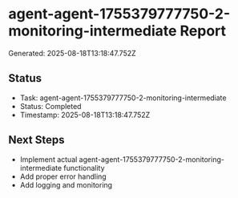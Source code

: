 # agent-agent-1755379777750-2-monitoring-intermediate Report

Generated: 2025-08-18T13:18:47.752Z

## Status
- Task: agent-agent-1755379777750-2-monitoring-intermediate
- Status: Completed
- Timestamp: 2025-08-18T13:18:47.752Z

## Next Steps
- Implement actual agent-agent-1755379777750-2-monitoring-intermediate functionality
- Add proper error handling
- Add logging and monitoring
